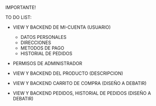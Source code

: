 IMPORTANTE!

TO DO LIST:

- VIEW Y BACKEND DE MI-CUENTA (USUARIO)
  - DATOS PERSONALES
  - DIRECCIONES
  - METODOS DE PAGO
  - HISTORIAL DE PEDIDOS

- PERMISOS DE ADMINISTRADOR

- VIEW Y BACKEND DEL PRODUCTO (DESCRIPCION)

- VIEW Y BACKEND CARRITO DE COMPRA (DISEÑO A DEBATIR)

- VIEW Y BACKEND PEDIDOS, HISTORIAL DE PEDIDOS (DISEÑO A DEBATIR)
